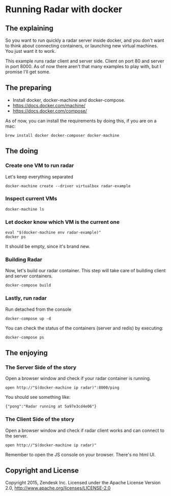 # Running Radar with docker

## The explaining

So you want to run quickly a radar server inside docker, and you don't want to think 
about connecting containers, or launching new virtual machines. You just want it to work. 

This example runs radar client and server side. Client on port 80 and server in port 8000. As of now there aren't that many examples to play with, but I promise I'll get some. 

## The preparing

* Install docker, docker-machine and docker-compose.
* https://docs.docker.com/machine/
* https://docs.docker.com/compose/

As of now, you can install the requirements by doing this, if you are on a mac:

    brew install docker docker-composer docker-machine

## The doing

### Create one VM to run radar

Let's keep everything separated

    docker-machine create --driver virtualbox radar-example

### Inspect current VMs

    docker-machine ls

### Let docker know which VM is the current one
    
    eval "$(docker-machine env radar-example)"
    docker ps

It should be empty, since it's brand new. 

### Building Radar

Now, let's build our radar container. This step will take care of building client and server containers. 

    docker-compose build

### Lastly, run radar

Run detached from the console

    docker-compose up -d

You can check the status of the containers (server and redis) by executing:

    docker-compose ps

## The enjoying


### The Server Side of the story

Open a browser window and check if your radar container is running. 

    open http://"$(docker-machine ip radar)":8000/ping

You should see something like:
  
    {"pong":"Radar running at 5a97e3cd4e06"}


### The Client Side of the story

Open a browser window and check if radar client works and can connect to the server.

    open http://"$(docker-machine ip radar)"

Remember to open the JS console on your browser. There's no html UI. 


## Copyright and License

Copyright 2015, Zendesk Inc. Licensed under the Apache License Version 2.0, http://www.apache.org/licenses/LICENSE-2.0
